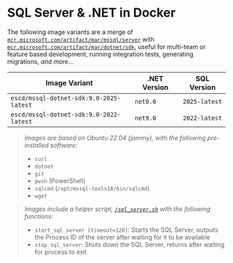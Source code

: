 # SQL Server & .NET in Docker

The following image variants are a merge of [`mcr.microsoft.com/artifact/mar/mssql/server`](https://mcr.microsoft.com/artifact/mar/mssql/server) with [`mcr.microsoft.com/artifact/mar/dotnet/sdk`](https://mcr.microsoft.com/artifact/mar/dotnet/sdk), useful for multi-team or feature based development, running integration tests, generating migrations, *and more*...

| Image Variant                           | .NET Version | SQL Version   |
| --------------------------------------- | ------------ | ------------- |
| `escd/mssql-dotnet-sdk:9.0-2025-latest` | `net9.0`     | `2025-latest` |
| `escd/mssql-dotnet-sdk:9.0-2022-latest` | `net9.0`     | `2022-latest` |

> *Images are based on Ubuntu 22.04 (jammy), with the following pre-installed software:*
> - `curl`
> - `dotnet`
> - `git`
> - `pwsh` (PowerShell)
> - `sqlcmd` (`/opt/mssql-tools18/bin/sqlcmd`)
> - `wget`

> *Images include a helper script, [`/sql_server.sh`](https://github.com/ESCd/mssql-dotnet-docker/tree/main/etc/sql_server.sh) with the following functions:*
> - `start_sql_server [timeout=120]`: Starts the SQL Server, outputs the Process ID of the server after waiting for it to be available
> - `stop_sql_server`: Shuts down the SQL Server, returns after waiting for process to exit